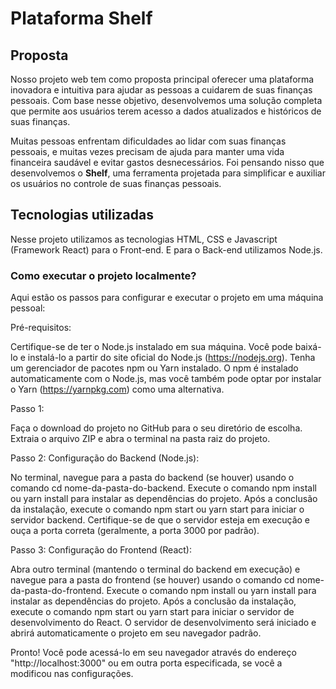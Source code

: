 # Plataforma Shelf

<h2>Proposta</h2>

Nosso projeto web tem como proposta principal oferecer uma plataforma inovadora e intuitiva para ajudar as pessoas a cuidarem de suas finanças pessoais. Com base nesse objetivo, desenvolvemos uma solução completa que permite aos usuários terem acesso a dados atualizados e históricos de suas finanças.

Muitas pessoas enfrentam dificuldades ao lidar com suas finanças pessoais, e muitas vezes precisam de ajuda para manter uma vida financeira saudável e evitar gastos desnecessários. Foi pensando nisso que desenvolvemos o <b>Shelf</b>, uma ferramenta projetada para simplificar e auxiliar os usuários no controle de suas finanças pessoais.

<h2>Tecnologias utilizadas</h2>

Nesse projeto utilizamos as tecnologias HTML, CSS e Javascript (Framework React) para o Front-end. E para o Back-end utilizamos Node.js.

<h3>Como executar o projeto localmente?</h3>
Aqui estão os passos para configurar e executar o projeto em uma máquina pessoal:

Pré-requisitos:

Certifique-se de ter o Node.js instalado em sua máquina. Você pode baixá-lo e instalá-lo a partir do site oficial do Node.js (https://nodejs.org).
Tenha um gerenciador de pacotes npm ou Yarn instalado. O npm é instalado automaticamente com o Node.js, mas você também pode optar por instalar o Yarn (https://yarnpkg.com) como uma alternativa.

Passo 1:

Faça o download do projeto no GitHub para o seu diretório de escolha.
Extraia o arquivo ZIP e abra o terminal na pasta raiz do projeto.

Passo 2: Configuração do Backend (Node.js):

No terminal, navegue para a pasta do backend (se houver) usando o comando cd nome-da-pasta-do-backend.
Execute o comando npm install ou yarn install para instalar as dependências do projeto.
Após a conclusão da instalação, execute o comando npm start ou yarn start para iniciar o servidor backend.
Certifique-se de que o servidor esteja em execução e ouça a porta correta (geralmente, a porta 3000 por padrão).

Passo 3: Configuração do Frontend (React):

Abra outro terminal (mantendo o terminal do backend em execução) e navegue para a pasta do frontend (se houver) usando o comando cd nome-da-pasta-do-frontend.
Execute o comando npm install ou yarn install para instalar as dependências do projeto.
Após a conclusão da instalação, execute o comando npm start ou yarn start para iniciar o servidor de desenvolvimento do React.
O servidor de desenvolvimento será iniciado e abrirá automaticamente o projeto em seu navegador padrão.

Pronto! Você pode acessá-lo em seu navegador através do endereço "http://localhost:3000" ou em outra porta especificada, se você a modificou nas configurações.
